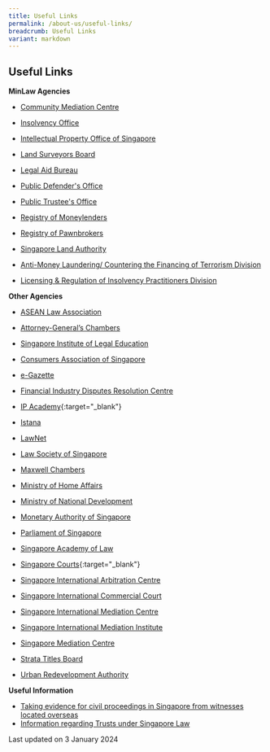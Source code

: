 ```yaml
---
title: Useful Links
permalink: /about-us/useful-links/
breadcrumb: Useful Links
variant: markdown
---
```

Useful Links
---

**MinLaw Agencies**

* [Community Mediation Centre](https://cmc.mlaw.gov.sg/)

* [Insolvency Office](https://io.mlaw.gov.sg/)

* [Intellectual Property Office of Singapore](https://www.ipos.gov.sg/)

* [Land Surveyors Board](https://lsb.mlaw.gov.sg/)

* [Legal Aid Bureau](https://lab.mlaw.gov.sg/)

* [Public Defender's Office](https://pdo.mlaw.gov.sg/) 

* [Public Trustee's Office](https://pto.mlaw.gov.sg/)

* [Registry of Moneylenders](https://rom.mlaw.gov.sg/)

* [Registry of Pawnbrokers](https://rop.mlaw.gov.sg/)

* [Singapore Land Authority](https://www.sla.gov.sg/)

* [Anti-Money Laundering/ Countering the Financing of Terrorism Division](https://acd.mlaw.gov.sg/)

* [Licensing &amp; Regulation of Insolvency Practitioners Division](https://lripd.mlaw.gov.sg)


**Other Agencies**

* [ASEAN Law Association](http://www.aseanlawassociation.org/)

* [Attorney-General’s Chambers](https://www.agc.gov.sg/)

* [Singapore Institute of Legal Education](http://www.sile.edu.sg/)

* [Consumers Association of Singapore](https://www.case.org.sg/)

* [e-Gazette](http://www.egazette.com.sg/)

* [Financial Industry Disputes Resolution Centre](https://www.fidrec.com.sg/website/index.html)

* [IP Academy](https://iposinternational.com/){:target="_blank"}

* [Istana](https://www.istana.gov.sg/)

* [LawNet](https://www.lawnet.sg/lawnet/web/lawnet/home)

* [Law Society of Singapore](https://www.lawsociety.org.sg/)

* [Maxwell Chambers](https://www.maxwellchambers.com/)

* [Ministry of Home Affairs](https://www.mha.gov.sg/)

* [Ministry of National Development](https://www.mnd.gov.sg/)

* [Monetary Authority of Singapore](https://www.mas.gov.sg/)

* [Parliament of Singapore](https://www.parliament.gov.sg/)

* [Singapore Academy of Law](https://www.sal.org.sg/#)

* [Singapore Courts](https://www.judiciary.gov.sg/){:target="_blank"}

* [Singapore International Arbitration Centre](http://www.siac.org.sg/)

* [Singapore International Commercial Court](https://www.sicc.gov.sg/)

* [Singapore International Mediation Centre](http://simc.com.sg/)

* [Singapore International Mediation Institute](https://www.simi.org.sg/)

* [Singapore Mediation Centre](http://www.mediation.com.sg/)

* [Strata Titles Board](https://www.stratatb.gov.sg/)

* [Urban Redevelopment Authority](https://www.ura.gov.sg/Corporate/)
 
 
**Useful Information**

* [Taking evidence for civil proceedings in Singapore from witnesses located overseas](https://www.singaporelawwatch.sg/About-Singapore-Law/Civil-Practice-ADR/requirements-of-foreign-jurisdictions-on-the-taking-of-evidence-given-voluntarily-by-way-of-live-video-link-from-a-witness-located-in-their-jurisdiction-in-civil-proceedings-before-singapore-courts/)
* [Information regarding Trusts under Singapore Law](https://www.mlaw.gov.sg/trusts/trusts-and-trust-like-arrangements-in-singapore/) 

<p class="right-side-updated">Last updated on 3 January 2024</p>
